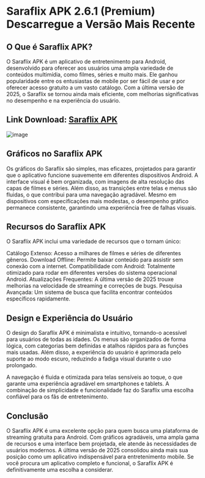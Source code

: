 # Saraflix APK 2.6.1 (Premium) Descarregue a Versão Mais Recente
## O Que é Saraflix APK?

O Saraflix APK é um aplicativo de entretenimento para Android, desenvolvido para oferecer aos usuários uma ampla variedade de conteúdos multimídia, como filmes, séries e muito mais. Ele ganhou popularidade entre os entusiastas de mobile por ser fácil de usar e por oferecer acesso gratuito a um vasto catálogo. Com a última versão de 2025, o Saraflix se tornou ainda mais eficiente, com melhorias significativas no desempenho e na experiência do usuário.
## Link Download: [Saraflix APK](https://apkmodjoy.net/pt/Saraflix/)
![image](https://github.com/user-attachments/assets/964cade2-56ad-4cea-ab9f-e4b03146af98)

## Gráficos no Saraflix APK

Os gráficos do Saraflix são simples, mas eficazes, projetados para garantir que o aplicativo funcione suavemente em diferentes dispositivos Android. A interface visual é bem organizada, com imagens de alta resolução das capas de filmes e séries. Além disso, as transições entre telas e menus são fluidas, o que contribui para uma navegação agradável. Mesmo em dispositivos com especificações mais modestas, o desempenho gráfico permanece consistente, garantindo uma experiência free de falhas visuais.

## Recursos do Saraflix APK

O Saraflix APK inclui uma variedade de recursos que o tornam único:

Catálogo Extenso: Acesso a milhares de filmes e séries de diferentes gêneros.
Download Offline: Permite baixar conteúdo para assistir sem conexão com a internet.
Compatibilidade com Android: Totalmente otimizado para rodar em diferentes versões do sistema operacional Android.
Atualizações Frequentes: A última versão de 2025 trouxe melhorias na velocidade de streaming e correções de bugs.
Pesquisa Avançada: Um sistema de busca que facilita encontrar conteúdos específicos rapidamente.
## Design e Experiência do Usuário

O design do Saraflix APK é minimalista e intuitivo, tornando-o acessível para usuários de todas as idades. Os menus são organizados de forma lógica, com categorias bem definidas e atalhos rápidos para as funções mais usadas. Além disso, a experiência do usuário é aprimorada pelo suporte ao modo escuro, reduzindo a fadiga visual durante o uso prolongado.

A navegação é fluida e otimizada para telas sensíveis ao toque, o que garante uma experiência agradável em smartphones e tablets. A combinação de simplicidade e funcionalidade faz do Saraflix uma escolha confiável para os fãs de entretenimento.

## Conclusão

O Saraflix APK é uma excelente opção para quem busca uma plataforma de streaming gratuita para Android. Com gráficos agradáveis, uma ampla gama de recursos e uma interface bem projetada, ele atende às necessidades de usuários modernos. A última versão de 2025 consolidou ainda mais sua posição como um aplicativo indispensável para entretenimento mobile. Se você procura um aplicativo completo e funcional, o Saraflix APK é definitivamente uma escolha a considerar.
<!--
## Certifications
[View Google Certification](googlec56c3af4260dac26.html)
**Here are some ideas to get you started:**

🙋‍♀️ A short introduction - what is your organization all about?
🌈 Contribution guidelines - how can the community get involved?
👩‍💻 Useful resources - where can the community find your docs? Is there anything else the community should know?
🍿 Fun facts - what does your team eat for breakfast?
🧙 Remember, you can do mighty things with the power of [Markdown](https://docs.github.com/github/writing-on-github/getting-started-with-writing-and-formatting-on-github/basic-writing-and-formatting-syntax)
-->
